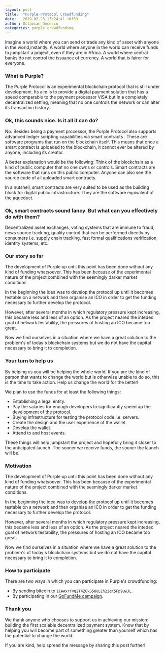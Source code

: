 ```yaml
---
layout: post
title:  "Purple Protocol Crowdfunding"
date:   2019-02-23 13:24:41 +0300
author: Octavian Oncescu
categories: purple crowdfunding
---
```


Imagine a world where you can send or trade any kind of asset with anyone in the world,instantly. A world where anyone in the world can receive funds to jumpstart a project, even if they are in Africa. A world where central banks do not control the issuance of currency. A world that is fairer for everyone.

### What is Purple?
The Purple Protocol is an experimental blockchain protocol that is still under development. Its aim is to provide a digital payment solution that has a speed comparable to the payment processor VISA but in a completely decentralized setting, meaning that no one controls the network or can alter its transaction history. 

### Ok, this sounds nice. Is it all it can do?
No. Besides being a payment processor, the Purple Protocol also supports advanced ledger scripting capabilities via smart contracts . These are software programs that run on the blockchain itself. This means that once a smart contract is uploaded to the blockchain, it cannot ever be altered by anyone, including its creator. 

A better explanation would be the following: Think of the blockchain as a kind of public computer that no one owns or controls. Smart contracts are the software that runs on this public computer. Anyone can also see the source code of all uploaded smart contracts. 

In a nutshell, smart contracts are very suited to be used as the building block for digital public infrastructure. They are the software equivalent of the aqueduct.

### Ok, smart contracts sound fancy. But what can you effectively do with them?
Decentralized asset exchanges, voting systems that are immune to fraud, news source tracking, quality control that can be performed directly by consumers i.e. supply chain tracking, fast formal qualifications verification, identity systems, etc.

### Our story so far
The development of Purple up until this point has been done without any kind of funding whatsoever. This has been because of the experimental nature of the project combined with the seemingly darker market conditions.

In the beginning the idea was to develop the protocol up until it becomes testable on a network and then organise an ICO in order to get the funding necessary to further develop the protocol.

However, after several months in which regulatory pressure kept increasing, this became less and less of an option. As the project neared the inteded goal of network testability, the pressures of hosting an ICO became too great. 

Now we find ourselves in a situation where we have a great solution to the problem's of today's blockchain systems but we do not have the capital necessary to bring it to completion.

### Your turn to help us
By helping us you will be helping the whole world. If you are the kind of person that wants to change the world but is otherwise unable to do so, this is the time to take action. Help us change the world for the better! 

We plan to use the funds for at least the following things:
- Establishing a legal entity.
- Pay the salaries for enough developers to significantly speed up the development of the protocol.
- Buying infrastructure for testing the protocol code i.e. servers.
- Create the design and the user experience of the wallet.
- Develop the wallet.
- Attend to and host events.

These things will help jumpstart the project and hopefully bring it closer to the anticipated launch. The sooner we receive funds, the sooner the launch will be.

### Motivation
The development of Purple up until this point has been done without any kind of funding whatsoever. This has been because of the experimental nature of the project combined with the seemingly darker market conditions.

In the beginning the idea was to develop the protocol up until it becomes testable on a network and then organise an ICO in order to get the funding necessary to further develop the protocol.

However, after several months in which regulatory pressure kept increasing, this became less and less of an option. As the project neared the inteded goal of network testability, the pressures of hosting an ICO became too great. 

Now we find ourselves in a situation where we have a great solution to the problem's of today's blockchain systems but we do not have the capital necessary to bring it to completion.

### How to participate
There are two ways in which you can participate in Purple's crowdfunding:
* By sending bitcoin to `1CAAxrYvQ2T4ZGkS58ULEh2icK5Fp9uwJL`. 
* By participating in our [GoFundMe campaign][gofundme].

[gofundme]: https://www.gofundme.com/purple-crowdfunding&rcid=r01-1550937453-ce58069be2734715&pc=ot_co_campmgmt_w

### Thank you
We thank anyone who chooses to support us in achieving our mission: building the first scalable decentralized payment system. Know that by helping you will become part of something greater than yourself which has the potential to change the world.

If you are kind, help spread the message by sharing this post further!